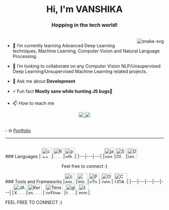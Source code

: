 <h1 align="center">Hi, I'm VANSHIKA</h1>
<h3 align="center">Hopping in the tech world!</h3>
<br>
<img align = "right" src="https://media4.giphy.com/media/L1R1tvI9svkIWwpVYr/giphy.gif?cid=ecf05e47k5e3xmpd6m4dvu906z3mvoo6ovh3o6muqeyus7lm&rid=giphy.gif&ct=g" alt = "snake-svg"/>

- 🌱 I’m currently learning Advanced Deep Learning techniques, Machine Learning, Computer Vision and Natural Language Processing.

- 👯 I’m looking to collaborate on any Computer Vision NLP/Unsupervised Deep Learning/Unsupervised Machine Learning related projects.
  
- 💬 Ask me about **Development**

- ⚡ Fun fact **Mostly sane while hunting JS bugs🤯**

- 📫 How to reach me

<p align="center" dir="auto">
    
  <a href="mailto:kvanshika02@gmail.com" rel="nofollow">
    <img
      src="https://img.shields.io/badge/Gmail-D14836?style=for-the-badge&logo=gmail&logoColor=white"
    />
  </a>
  <a href="https://www.linkedin.com/in/vanshiika16/" rel="nofollow">
    <img
      src="https://img.shields.io/badge/LinkedIn-0077B5?style=for-the-badge&logo=linkedin&logoColor=white"
    />
  </a>
</p>
<br/>
- 🌐 <a href="https://vanshiika16.github.io/portfolio/" target="blank">Portfolio</a>
<br/>
<hr/>
<br/>
### Languages
| <img alt='c++' width='32px' height='32px' src='https://skillicons.dev/icons?i=cpp'/>|<img alt='R' width='32px' height='32px' src='https://skillicons.dev/icons?i=python'/>|<img alt='python' width='32px' height='32px' src='https://skillicons.dev/icons?i=mongodb'/>|
|---|---|---|
|<img alt='javascript' width='32px' height='32px' src='https://skillicons.dev/icons?i=cassandra'/>|<img alt='SQL' width='32px' height='32px' src='https://skillicons.dev/icons?i=mysql'/>|<img alt='Django' width='32px' height='32px' src='https://skillicons.dev/icons?i=js'/>
<p align="center">Feel free to connect :) </p>
### Tools and Frameworks
|<img alt='cassandra' width='32px' height='32px' src='https://skillicons.dev/icons?i=pytorch'/> |<img alt='mongodb' width='32px' height='32px' src='https://skillicons.dev/icons?i=tensorflow'/>|<img alt='PyTorch' width='32px' height='32px' src='https://skillicons.dev/icons?i=docker'>| <img alt='Open CV' width='32px' height='32px' src='https://skillicons.dev/icons?i=aws'/>| <img alt='CUDA' width='40px' height='32px' src='https://skillicons.dev/icons?i=gcp'>|
|---|---|---|---|---|
|<img alt='JAX' width='40px' height='32px' src='https://skillicons.dev/icons?i=kubernetes'/>|<img alt='Keras' width='45px' height='32px' src='https://skillicons.dev/icons?i=fastapi'/> | <img alt='TensorFlow' width='55px' height='32px' src='https://skillicons.dev/icons?i=cmake'/> |<img alt='git' width='32px' height='32px' src='https://skillicons.dev/icons?i=git'/>| <img alt='terminal/bash' width='32px' height='32px' src='https://skillicons.dev/icons?i=elasticsearch'/>|
<p> FEEL FREE TO CONNECT :)</p>

<!--
**vanshiika16/vanshiika16** is a ✨ _special_ ✨ repository because its `README.md` (this file) appears on your GitHub profile.

Here are some ideas to get you started:

- 🔭 I’m currently working on ...
- 🌱 I’m currently learning ...
- 👯 I’m looking to collaborate on ...
- 🤔 I’m looking for help with ...
- 💬 Ask me about ...
- 📫 How to reach me: ...
- 😄 Pronouns: ...
- ⚡ Fun fact: ...
-->

